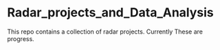 # Radar_projects_and_Data_Analysis 
 This repo contains a collection of radar projects.
 Currently These are progress.

